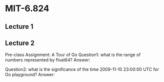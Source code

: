 # MIT-6.824

## Lecture 1

## Lecture 2
Pre-class Assignment: A Tour of Go
Question1: what is the range of numbers represented by float64?
Answer: 

Question2: what is the significance of the time 2009-11-10 23:00:00 UTC for Go playground?
Answer:
